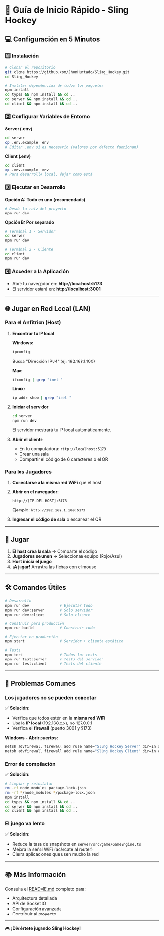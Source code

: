 # 🚀 Guía de Inicio Rápido - Sling Hockey

## 💻 Configuración en 5 Minutos

### 1️⃣ Instalación
```bash
# Clonar el repositorio
git clone https://github.com/JhonHurtado/Sling_Hockey.git
cd Sling_Hockey

# Instalar dependencias de todos los paquetes
npm install
cd types && npm install && cd ..
cd server && npm install && cd ..
cd client && npm install && cd ..
```

### 2️⃣ Configurar Variables de Entorno

**Server (.env)**
```bash
cd server
cp .env.example .env
# Editar .env si es necesario (valores por defecto funcionan)
```

**Client (.env)**
```bash
cd client
cp .env.example .env
# Para desarrollo local, dejar como está
```

### 3️⃣ Ejecutar en Desarrollo

**Opción A: Todo en uno (recomendado)**
```bash
# Desde la raíz del proyecto
npm run dev
```

**Opción B: Por separado**
```bash
# Terminal 1 - Servidor
cd server
npm run dev

# Terminal 2 - Cliente
cd client
npm run dev
```

### 4️⃣ Acceder a la Aplicación
- Abre tu navegador en: **http://localhost:5173**
- El servidor estará en: **http://localhost:3001**

---

## 🌐 Jugar en Red Local (LAN)

### Para el Anfitrion (Host)

1. **Encontrar tu IP local**

   **Windows:**
   ```bash
   ipconfig
   ```
   Busca "Dirección IPv4" (ej: 192.168.1.100)

   **Mac:**
   ```bash
   ifconfig | grep "inet "
   ```

   **Linux:**
   ```bash
   ip addr show | grep "inet "
   ```

2. **Iniciar el servidor**
   ```bash
   cd server
   npm run dev
   ```
   
   El servidor mostrará tu IP local automáticamente.

3. **Abrir el cliente**
   - En tu computadora: `http://localhost:5173`
   - Crear una sala
   - Compartir el código de 6 caracteres o el QR

### Para los Jugadores

1. **Conectarse a la misma red WiFi** que el host

2. **Abrir en el navegador**:
   ```
   http://[IP-DEL-HOST]:5173
   ```
   Ejemplo: `http://192.168.1.100:5173`

3. **Ingresar el código de sala** o escanear el QR

---

## 🏁 Jugar

1. **El host crea la sala** → Comparte el código
2. **Jugadores se unen** → Seleccionan equipo (Rojo/Azul)
3. **Host inicia el juego**
4. **¡A jugar!** Arrastra las fichas con el mouse

---

## 🛠️ Comandos Útiles

```bash
# Desarrollo
npm run dev              # Ejecutar todo
npm run dev:server       # Solo servidor
npm run dev:client       # Solo cliente

# Construir para producción
npm run build            # Construir todo

# Ejecutar en producción
npm start                # Servidor + cliente estático

# Tests
npm test                 # Todos los tests
npm run test:server      # Tests del servidor
npm run test:client      # Tests del cliente
```

---

## 🐛 Problemas Comunes

### Los jugadores no se pueden conectar

✅ **Solución:**
- Verifica que todos estén en la **misma red WiFi**
- Usa la **IP local** (192.168.x.x), no 127.0.0.1
- Verifica el **firewall** (puerto 3001 y 5173)

**Windows - Abrir puertos:**
```bash
netsh advfirewall firewall add rule name="Sling Hockey Server" dir=in action=allow protocol=TCP localport=3001
netsh advfirewall firewall add rule name="Sling Hockey Client" dir=in action=allow protocol=TCP localport=5173
```

### Error de compilación

✅ **Solución:**
```bash
# Limpiar y reinstalar
rm -rf node_modules package-lock.json
rm -rf */node_modules */package-lock.json
npm install
cd types && npm install && cd ..
cd server && npm install && cd ..
cd client && npm install && cd ..
```

### El juego va lento

✅ **Solución:**
- Reduce la tasa de snapshots en `server/src/game/GameEngine.ts`
- Mejora la señal WiFi (acércate al router)
- Cierra aplicaciones que usen mucho la red

---

## 📚 Más Información

Consulta el [README.md](./README.md) completo para:
- Arquitectura detallada
- API de Socket.IO
- Configuración avanzada
- Contribuir al proyecto

---

🎮 **¡Diviértete jugando Sling Hockey!**